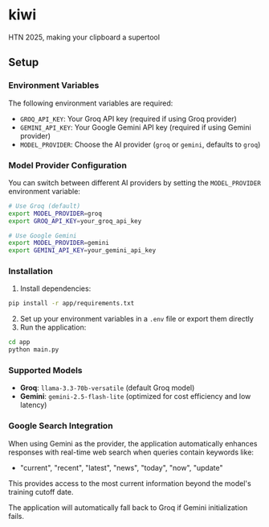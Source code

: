# kiwi

HTN 2025, making your clipboard a supertool

## Setup

### Environment Variables

The following environment variables are required:

- `GROQ_API_KEY`: Your Groq API key (required if using Groq provider)
- `GEMINI_API_KEY`: Your Google Gemini API key (required if using Gemini provider)
- `MODEL_PROVIDER`: Choose the AI provider (`groq` or `gemini`, defaults to `groq`)

### Model Provider Configuration

You can switch between different AI providers by setting the `MODEL_PROVIDER` environment variable:

```bash
# Use Groq (default)
export MODEL_PROVIDER=groq
export GROQ_API_KEY=your_groq_api_key

# Use Google Gemini
export MODEL_PROVIDER=gemini
export GEMINI_API_KEY=your_gemini_api_key
```

### Installation

1. Install dependencies:

```bash
pip install -r app/requirements.txt
```

2. Set up your environment variables in a `.env` file or export them directly
3. Run the application:

```bash
cd app
python main.py
```

### Supported Models

- **Groq**: `llama-3.3-70b-versatile` (default Groq model)
- **Gemini**: `gemini-2.5-flash-lite` (optimized for cost efficiency and low latency)

### Google Search Integration

When using Gemini as the provider, the application automatically enhances responses with real-time web search when queries contain keywords like:

- "current", "recent", "latest", "news", "today", "now", "update"

This provides access to the most current information beyond the model's training cutoff date.

The application will automatically fall back to Groq if Gemini initialization fails.
